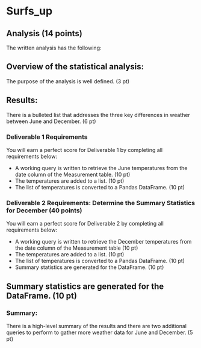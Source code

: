 # Surfs_up
## Analysis (14 points)
The written analysis has the following:

## Overview of the statistical analysis:
The purpose of the analysis is well defined. (3 pt)

## Results:
There is a bulleted list that addresses the three key differences in weather between June and December. (6 pt)
### Deliverable 1 Requirements
You will earn a perfect score for Deliverable 1 by completing all requirements below:
- A working query is written to retrieve the June temperatures from the date column of the Measurement table. (10 pt)
- The temperatures are added to a list. (10 pt) 
- The list of temperatures is converted to a Pandas DataFrame. (10 pt)
### Deliverable 2 Requirements: Determine the Summary Statistics for December (40 points)
You will earn a perfect score for Deliverable 2 by completing all requirements below:
- A working query is written to retrieve the December temperatures from the date column of the Measurement table (10 pt)
- The temperatures are added to a list. (10 pt)
- The list of temperatures is converted to a Pandas DataFrame. (10 pt)
- Summary statistics are generated for the DataFrame. (10 pt)

## Summary statistics are generated for the DataFrame. (10 pt)
### Summary:

There is a high-level summary of the results and there are two additional queries to perform to gather more weather data for June and December. (5 pt)
